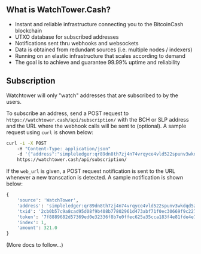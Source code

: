 ## What is WatchTower.Cash?

- Instant and reliable infrastructure connecting you to the BitcoinCash blockchain
- UTXO database for subscribed addresses
- Notifications sent thru webhooks and websockets
- Data is obtained from redundant sources (i.e. multiple nodes / indexers)
- Running on an elastic infrastructure that scales according to demand
- The goal is to achieve and guarantee 99.99% uptime and reliability

## Subscription

Watchtower will only "watch" addresses that are subscribed to by the users.

To subscribe an address, send a POST request to `https://watchtower.cash/api/subscription/` with the BCH or SLP address and the URL where the webhook calls will be sent to (optional). A sample request using `curl` is shown below:
```bash
curl -i -X POST 
    -H "Content-Type: application/json" 
    -d '{"address":"simpleledger:qr89dn8th7zj4n74vrqyce4vld522spunv3wkdqd5z", "web_url": "https://0f27bf32c670.ngrok.io"}' 
    https://watchtower.cash/api/subscription/
```

If the `web_url` is given, a POST request notification is sent to the URL whenever a new transcation is detected. A sample notification is shown below:
```python
{
    'source': 'WatchTower',
    'address': 'simpleledger:qr89dn8th7zj4n74vrqyce4vld522spunv3wkdqd5z',
    'txid': '2cb0b57c9a8cad95d08f9b408b77802961d473abf71f0ec30669f9c2272f3d82',
    'token': '7f8889682d57369ed0e32336f8b7e0ffec625a35cca183f4e81fde4e71a538a1',
    'index': 1,
    'amount': 321.0
}
```

(More docs to follow...)
